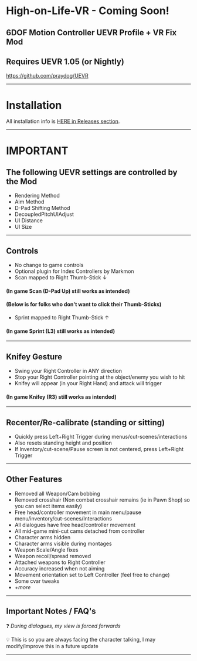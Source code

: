 # High-on-Life-VR - Coming Soon!
6DOF Motion Controller UEVR Profile + VR Fix Mod
---

## Requires UEVR 1.05 (or Nightly)
https://github.com/praydog/UEVR

---

# Installation

All installation info is <a href="https://github.com/CYB3R-JUNKI3/High-on-Life-VR/releases" target="_blank">HERE in Releases section</a>.


---


# IMPORTANT
## The following UEVR settings are controlled by the Mod
- Rendering Method
- Aim Method
- D-Pad Shifting Method
- DecoupledPitchUIAdjust
- UI Distance
- UI Size
----



## Controls
- No change to game controls
- Optional plugin for Index Controllers by Markmon
- Scan mapped to Right Thumb-Stick ↓

####    (In game Scan (D-Pad Up) still works as intended)

####    (Below is for folks who don't want to click their Thumb-Sticks) 

- Sprint mapped to Right Thumb-Stick ↑

####    (In game Sprint (L3) still works as intended)
----


## Knifey Gesture
- Swing your Right Controller in ANY direction
- Stop your Right Controller pointing at the object/enemy you wish to hit
- Knifey will appear (in your Right Hand) and attack will trigger

####  (In game Knifey (R3) still works as intended)
----


## Recenter/Re-calibrate (standing or sitting)
- Quickly press Left+Right Trigger during menus/cut-scenes/interactions
- Also resets standing height and position
- If Inventory/cut-scene/Pause screen is not centered, press Left+Right Trigger
----


## Other Features
- Removed all Weapon/Cam bobbing
- Removed crosshair (Non combat crosshair remains (ie in Pawn Shop) so you can select items easily)
- Free head/controller movement in main menu/pause menu/inventory/cut-scenes/Interactions
- All dialogues have free head/controller movement
- All mid-game mini-cut cams detached from controller
- Character arms hidden
- Character arms visible during montages
- Weapon Scale/Angle fixes
- Weapon recoil/spread removed
- Attached weapons to Right Controller
- Accuracy increased when not aiming 
- Movement orientation set to Left Controller (feel free to change)
- Some cvar tweaks
- _+more_
----


## Important Notes / FAQ's
:question: _During dialogues, my view is forced forwards_

:bulb: This is so you are always facing the character talking, I may modify/improve this in a future update

---


